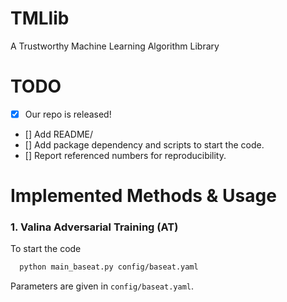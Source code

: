 # TMLlib
A Trustworthy Machine Learning Algorithm Library

# TODO 
- [x] Our repo is released! 
- [] Add README/
- [] Add package dependency and scripts to start the code.
- [] Report referenced numbers for reproducibility.

# Implemented Methods & Usage
### 1. Valina Adversarial Training (AT)
To start the code
```sh
  python main_baseat.py config/baseat.yaml
```
Parameters are given in ```config/baseat.yaml```.


